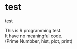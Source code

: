 # test
test

This is R programming test.<br>
It have no meaningful code.<br>
(Prime Numbber, hist, plot, print)


